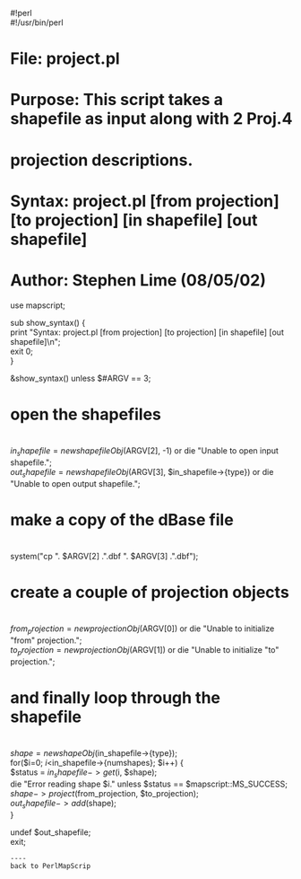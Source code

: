 #!perl                                                                                                       
#!/usr/bin/perl                                                                                              
                                                                                                             
# File: project.pl                                                                                           
#                                                                                                            
# Purpose: This script takes a shapefile as input along with 2 Proj.4                                        
# projection descriptions.                                                                                   
#                                                                                                            
# Syntax: project.pl [from projection] [to projection] [in shapefile] [out shapefile]                        
#                                                                                                            
# Author: Stephen Lime (08/05/02)                                                                            
                                                                                                             
use mapscript;                                                                                               
                                                                                                             
sub show_syntax() {                                                                                          
  print "Syntax: project.pl [from projection] [to projection] [in shapefile] [out shapefile]\n";             
  exit 0;                                                                                                    
}                                                                                                            
                                                                                                             
&show_syntax() unless $#ARGV == 3;                                                                           
                                                                                                             
#                                                                                                            
# open the shapefiles                                                                                        
#                                                                                                            
$in_shapefile = new shapefileObj($ARGV[2], -1) or die "Unable to open input shapefile.";                     
$out_shapefile = new shapefileObj($ARGV[3], $in_shapefile->{type}) or die "Unable to open output shapefile.";
                                                                                                             
#                                                                                                            
# make a copy of the dBase file                                                                              
#                                                                                                            
system("cp ". $ARGV[2] .".dbf ". $ARGV[3] .".dbf");                                                          
                                                                                                             
#                                                                                                            
# create a couple of projection objects                                                                      
#                                                                                                            
$from_projection = new projectionObj($ARGV[0]) or die "Unable to initialize \"from\" projection.";           
$to_projection = new projectionObj($ARGV[1]) or die "Unable to initialize \"to\" projection.";               
                                                                                                             
#                                                                                                            
# and finally loop through the shapefile                                                                     
#                                                                                                            
$shape = new shapeObj($in_shapefile->{type});                                                                
for($i=0; $i<$in_shapefile->{numshapes}; $i++) {                                                             
  $status = $in_shapefile->get($i, $shape);                                                                  
  die "Error reading shape $i." unless $status == $mapscript::MS_SUCCESS;                                    
  $shape->project($from_projection, $to_projection);                                                         
  $out_shapefile->add($shape);                                                                               
}                                                                                                            
                                                                                                             
undef $out_shapefile;                                                                                        
exit;                                                                                                        
```                                                                                                          
----                                                                                                         
back to PerlMapScrip
